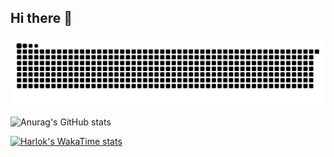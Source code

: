 ## Hi there 👋

<!--
**eda-ginger/eda-ginger** is a ✨ _special_ ✨ repository because its `README.md` (this file) appears on your GitHub profile.

Here are some ideas to get you started:

- 🔭 I’m currently working on ...
- 🌱 I’m currently learning ...
- 👯 I’m looking to collaborate on ...
- 🤔 I’m looking for help with ...
- 💬 Ask me about ...
- 📫 How to reach me: ...
- 😄 Pronouns: ...
- ⚡ Fun fact: ...
-->

<img src="https://github.com/eda-ginger/eda-ginger/blob/output/github-contribution-grid-snake.svg"/>


![Anurag's GitHub stats](https://github-readme-stats.vercel.app/api?username=eda-ginger&show_icons=true&theme=shadow_green)

[![Harlok's WakaTime stats](https://github-readme-stats.vercel.app/api/wakatime?username=eda_ginger)](https://github.com/anuraghazra/github-readme-stats)
